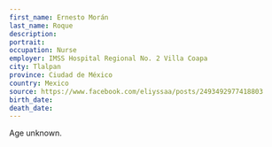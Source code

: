 ```yaml
---
first_name: Ernesto Morán
last_name: Roque
description: 
portrait: 
occupation: Nurse
employer: IMSS Hospital Regional No. 2 Villa Coapa
city: Tlalpan
province: Ciudad de México
country: Mexico
source: https://www.facebook.com/eliyssaa/posts/2493492977418803
birth_date: 
death_date: 
---
```


Age unknown.